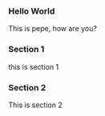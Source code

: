 ### Hello World

This is pepe, how are you?

### Section 1

this is section 1

### Section 2

This is section 2